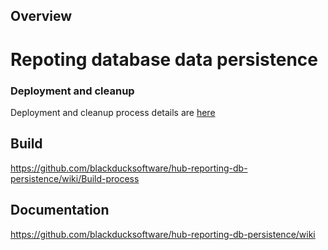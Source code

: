 ## Overview ##

# Repoting database data persistence

### Deployment and cleanup

Deployment and cleanup process details are [here](https://github.com/blackducksoftware/hub-reporting-db-persistence/wiki/Deployment-and-Cleanup)

## Build ##

https://github.com/blackducksoftware/hub-reporting-db-persistence/wiki/Build-process

## Documentation ##

https://github.com/blackducksoftware/hub-reporting-db-persistence/wiki

